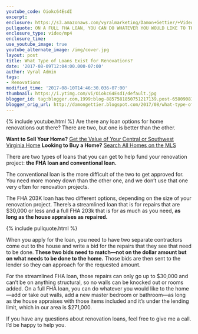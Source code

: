 ```yaml
---
youtube_code: Oiokc64EsdI
excerpt:
enclosure: https://s3.amazonaws.com/vyralmarketing/Damon+Gettier/+Videos+/2017/August/Roanoke+Real+Estate+Agent-+What+Type+of+Loans+Exist+for+Renovations%253F.mp4
pullquote: ON A FULL FHA LOAN, YOU CAN DO WHATEVER YOU WOULD LIKE TO THE HOME, AS LONG AS IT APPRAISES.
enclosure_type: video/mp4
enclosure_time:
use_youtube_image: true
youtube_alternate_image: /img/cover.jpg
layout: post
title: What Type of Loans Exist for Renovations?
date: '2017-08-09T12:04:00.000-07:00'
author: Vyral Admin
tags:
- Renovations
modified_time: '2017-08-10T14:46:30.036-07:00'
thumbnail: https://i.ytimg.com/vi/Oiokc64EsdI/default.jpg
blogger_id: tag:blogger.com,1999:blog-8857581850751217139.post-6580908118651281619
blogger_orig_url: http://damongettier.blogspot.com/2017/08/what-type-of-loans-exist-for-renovations.html
---
```

{% include youtube.html %}
Are there any loan options for home renovations out there? There are two, but one is better than the other.

**Want to Sell Your Home?** <a href="http://www.damongettier.com/list/" target="_blank">Get the Value of Your Central or Southwest Virginia Home</a>
**Looking to Buy a Home?** <a href="http://www.damongettier.net/" target="_blank">Search All Homes on the MLS</a>

There are two types of loans that you can get to help fund your renovation project: **the FHA loan and conventional loan.**

 The conventional loan is the more difficult of the two to get approved for. You need more money down than the other one, and we don’t use that one very often for renovation projects.

 The FHA 203K loan has two different options, depending on the size of your renovation project. There’s a streamlined loan that is for repairs that are $30,000 or less and a full FHA 203k that is for as much as you need, **as long as the house appraises as repaired.**

{% include pullquote.html %}

When you apply for the loan, you need to have two separate contractors come out to the house and write a bid for the repairs that they see that need to be done. **These two bids need to match—not on the dollar amount but on what needs to be done to the home.** Those bids are then sent to the lender so they can approach for the requested amount.

 For the streamlined FHA loan, those repairs can only go up to $30,000 and can’t be on anything structural, so no walls can be knocked out or rooms added. On a full FHA loan, you can do whatever you would like to the home—add or take out walls, add a new master bedroom or bathroom—as long as the house appraises with those items included and it’s under the lending limit, which in our area is $271,000.

 If you have any questions about renovation loans, feel free to give me a call. I’d be happy to help you.
